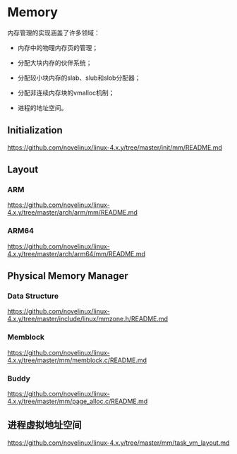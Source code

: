 Memory
========================================

内存管理的实现涵盖了许多领域：

* 内存中的物理内存页的管理；

* 分配大块内存的伙伴系统；

* 分配较小块内存的slab、slub和slob分配器；

* 分配非连续内存块的vmalloc机制；

* 进程的地址空间。


Initialization
----------------------------------------

https://github.com/novelinux/linux-4.x.y/tree/master/init/mm/README.md

Layout
----------------------------------------

### ARM

https://github.com/novelinux/linux-4.x.y/tree/master/arch/arm/mm/README.md

### ARM64

https://github.com/novelinux/linux-4.x.y/tree/master/arch/arm64/mm/README.md

Physical Memory Manager
----------------------------------------

### Data Structure

https://github.com/novelinux/linux-4.x.y/tree/master/include/linux/mmzone.h/README.md

### Memblock

https://github.com/novelinux/linux-4.x.y/tree/master/mm/memblock.c/README.md

### Buddy

https://github.com/novelinux/linux-4.x.y/tree/master/mm/page_alloc.c/README.md

进程虚拟地址空间
----------------------------------------

https://github.com/novelinux/linux-4.x.y/tree/master/mm/task_vm_layout.md
